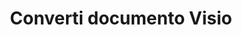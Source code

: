 ﻿---
title: Converti documento Visio
linktitle: Converti documento Visio
type: docs
weight: 40
url: /it/python-net/converting/
description: Questa sezione contiene una descrizione di tutte le possibili opzioni per convertire i documenti Visio su Python utilizzando la libreria Aspose.Diagram.
---
